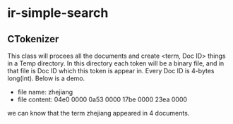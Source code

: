 ir-simple-search
================
CTokenizer 
-------
This class will procees all the documents and create <term, Doc ID> things in a Temp directory. In this directory each token will be a binary file, and in that file is Doc ID which this token is appear in. Every Doc ID is 4-bytes long(int). Below is a demo.<br>
* file name: zhejiang<br>
* file content: 04e0 0000 0a53 0000 17be 0000 23ea 0000<br>

we can know that the term zhejiang appeared in 4 documents.
